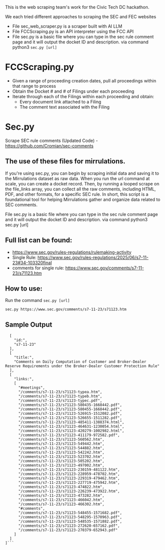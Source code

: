 This is the web scraping team's work for the Civic Tech DC hackathon.

We each tried different approaches to scraping the SEC and FEC websites
- File sec_web_scraper.py is a scraper built with AI LLM
- File FCCScraping.py is an API interpreter using the FCC API 
- File sec.py is a basic file where you can type in the sec rule comment page and it will output the docket ID and description. via command python3 `sec.py [url]`


# FCCScraping.py
* Given a range of proceeding creation dates, pull all proceedings within that range to process
* Obtain the Docket # and # of Filings under each proceeding
* Iterate through each of the Filings within each proceeding and obtain:
  * Every document link attached to a Filing
  * The comment text associated with the Filing

# Sec.py
Scrape SEC rule comments (Updated Code) - https://github.com/Cromian/sec-comments
## The use of these files for mirrulations.

If you're using sec.py, you can begin by scraping initial data and saving it to the Mirrulations dataset as raw data. When you run the url command at scale, you can create a docket record. Then, by running a looped scrape on the file_links array, you can collect all the raw comments, including HTML, PDF, and other formats, for a specific SEC rule. In short, this script is a foundational tool for helping Mirrulations gather and organize data related to SEC comments.

File sec.py is a basic file where you can type in the sec rule comment page and it will output the docket ID and description. via command python3 sec.py [url]

## Full list can be found: 
- https://www.sec.gov/rules-regulations/rulemaking-activity
- Single Rule: https://www.sec.gov/rules-regulations/2025/06/s7-11-23#34-103320final
- comments for single rule: https://www.sec.gov/comments/s7-11-23/s71123.htm

## How to use:
Run the command `sec.py [url]`

`sec.py https://www.sec.gov/comments/s7-11-23/s71123.htm`
## Sample Output
```[
  [
    "id:",
    "s7-11-23"
  ],
  [
    "title:",
    "Comments on Daily Computation of Customer and Broker-Dealer Reserve Requirements under the Broker-Dealer Customer Protection Rule"
  ],
  [
    "links:",
    [
      "#meetings",
      "/comments/s7-11-23/s71123-typea.htm",
      "/comments/s7-11-23/s71123-typeb.htm",
      "/comments/s7-11-23/s71123-typec.pdf",
      "/comments/s7-11-23/s71123-580435-1668442.pdf",
      "/comments/s7-11-23/s71123-580455-1668442.pdf",
      "/comments/s7-11-23/s71123-526915-1512082.pdf",
      "/comments/s7-11-23/s71123-526655-1511282.pdf",
      "/comments/s7-11-23/s71123-485411-1388374.html",
      "/comments/s7-11-23/s71123-464631-1230054.html",
      "/comments/s7-11-23/s71123-420279-1002982.html",
      "/comments/s7-11-23/s71123-411179-972582.pdf",
      "/comments/s7-11-23/s71123-560562.htm",
      "/comments/s7-11-23/s71123-549442.htm",
      "/comments/s7-11-23/s71123-544882.htm",
      "/comments/s7-11-23/s71123-542242.htm",
      "/comments/s7-11-23/s71123-523702.htm",
      "/comments/s7-11-23/s71123-505202.htm",
      "/comments/s7-11-23/s71123-497002.htm",
      "/comments/s7-11-23/s71123-230159-481122.htm",
      "/comments/s7-11-23/s71123-228959-478702.htm",
      "/comments/s7-11-23/s71123-229319-479462.htm",
      "/comments/s7-11-23/s71123-227719-475942.htm",
      "/comments/s7-11-23/s71123-474822.htm",
      "/comments/s7-11-23/s71123-226239-473922.htm",
      "/comments/s7-11-23/s71123-473282.htm",
      "/comments/s7-11-23/s71123-466042.htm",
      "/comments/s7-11-23/s71123-466302.htm",
      "#comments",
      "/comments/s7-11-23/s71123-548455-1571682.pdf",
      "/comments/s7-11-23/s71123-548295-1570963.pdf",
      "/comments/s7-11-23/s71123-548535-1571882.pdf",
      "/comments/s7-11-23/s71123-272620-657162.pdf",
      "/comments/s7-11-23/s71123-270379-652943.pdf"
    ]
  ]
]```
